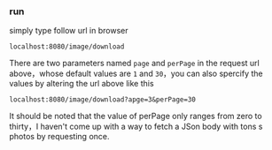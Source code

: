 ### run
simply type follow url in browser
```
localhost:8080/image/download
```
There are two parameters named `page` and `perPage` in the request url above，whose default values are `1` and `30`，you can also spercify the values by altering the url above like this
```
localhost:8080/image/download?apge=3&perPage=30
```
It should be noted that the value of perPage only ranges from zero to thirty，I haven't come up with a way to fetch a JSon body with tons s photos by requesting once. 

